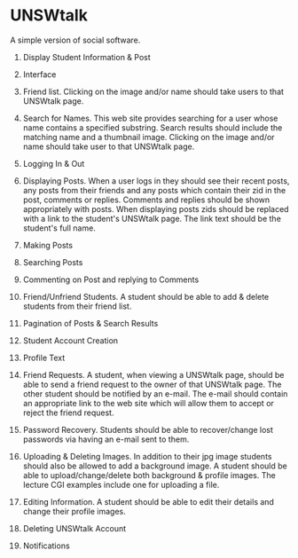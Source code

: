 # UNSWtalk
A simple version of social software.

1. Display Student Information & Post
2. Interface
3. Friend list.
Clicking on the image and/or name should take users to that UNSWtalk page.
4. Search for Names.
This web site provides searching for a user whose name contains a specified substring. Search results should include the matching name and a thumbnail image. Clicking on the image and/or name should take user to that UNSWtalk page.
5. Logging In & Out 
6. Displaying Posts.
When a user logs in they should see their recent posts, any posts from their friends and any posts which contain their zid in the post, comments or replies.
Comments and replies should be shown appropriately with posts.
When displaying posts zids should be replaced with a link to the student's UNSWtalk page. The link text should be the student's full name.

7. Making Posts
8. Searching Posts

9. Commenting on Post and replying to Comments 

10. Friend/Unfriend Students.
A student should be able to add & delete students from their friend list.
11. Pagination of Posts & Search Results

12. Student Account Creation 

13. Profile Text 

14. Friend Requests.
A student, when viewing a UNSWtalk page, should be able to send a friend request to the owner of that UNSWtalk page. The other student should be notified by an e-mail. The e-mail should contain an appropriate link to the web site which will allow them to accept or reject the friend request.


15. Password Recovery.
Students should be able to recover/change lost passwords via having an e-mail sent to them.
16. Uploading & Deleting Images.
In addition to their jpg image students should also be allowed to add a background image. A student should be able to upload/change/delete both background & profile images. The lecture CGI examples include one for uploading a file.
17. Editing Information.
A student should be able to edit their details and change their profile images.
18. Deleting UNSWtalk Account 
19. Notifications 
